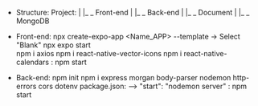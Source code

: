 - Structure:
    Project:
    |
    |_ _ Front-end
    |
    |_ _ Back-end
    |
    |_ _ Document
    |
    |_ _ MongoDB

- Front-end:
    npx create-expo-app <Name_APP> --template -> Select "Blank"
    npx expo start   
    npm i axios
    npm i react-native-vector-icons
    npm i react-native-calendars
    <RUN>: npm start

- Back-end:
    npm init
    npm i express morgan body-parser nodemon http-errors cors dotenv
    package.json:   --> "start": "nodemon server"
    <RUN>: npm start



